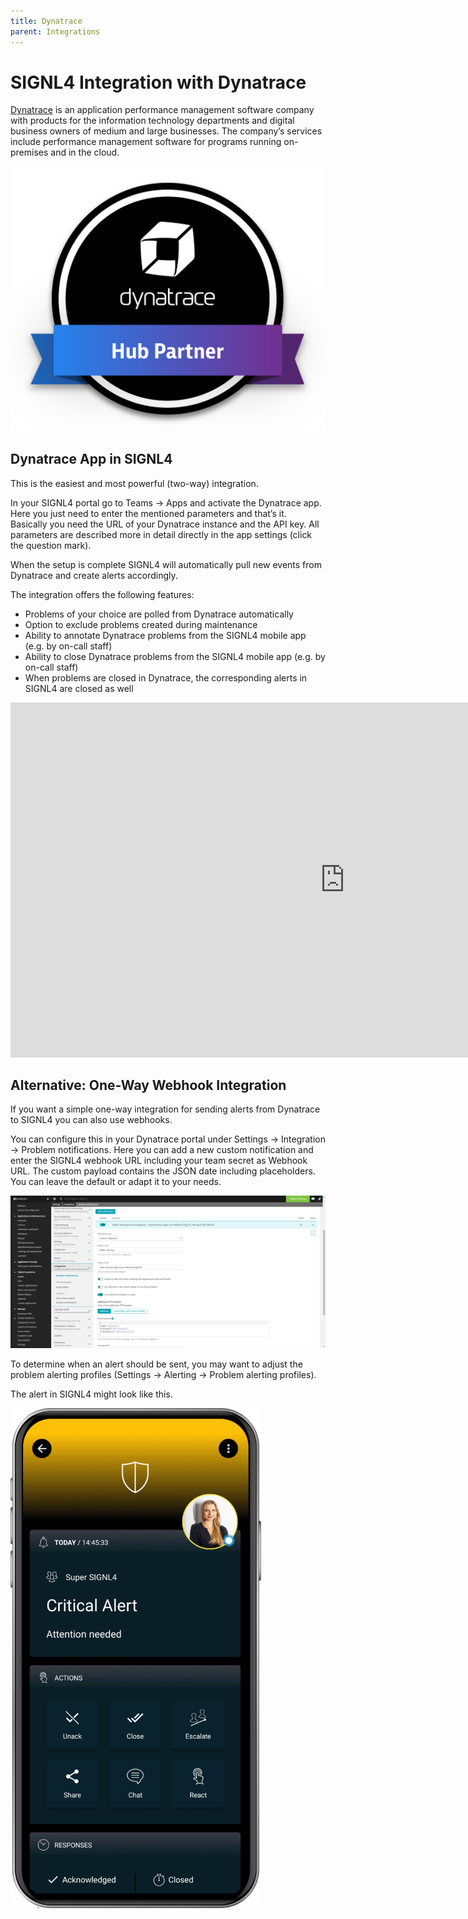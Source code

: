 ```yaml
---
title: Dynatrace
parent: Integrations
---
```


# SIGNL4 Integration with Dynatrace

[Dynatrace](https://www.dynatrace.com/) is an application performance management software company with products for the information technology departments and digital business owners of medium and large businesses. The company’s services include performance management software for programs running on-premises and in the cloud.


[![Dynatrace Hub Partner](hub-partner-badge.png)](https://www.dynatrace.com/hub/detail/signl4-critical-mobile-alerting/?query=SIGNL4&offered=partners)

## Dynatrace App in SIGNL4

This is the easiest and most powerful (two-way) integration.

In your SIGNL4 portal go to Teams -> Apps and activate the Dynatrace app. Here you just need to enter the mentioned parameters and that’s it. Basically you need the URL of your Dynatrace instance and the API key. All parameters are described more in detail directly in the app settings (click the question mark).

When the setup is complete SIGNL4 will automatically pull new events from Dynatrace and create alerts accordingly.

The integration offers the following features:

- Problems of your choice are polled from Dynatrace automatically
- Option to exclude problems created during maintenance
- Ability to annotate Dynatrace problems from the SIGNL4 mobile app (e.g. by on-call staff)
- Ability to close Dynatrace problems from the SIGNL4 mobile app (e.g. by on-call staff)
- When problems are closed in Dynatrace, the corresponding alerts in SIGNL4 are closed as well

<iframe width="1069" height="568" src="https://www.youtube-nocookie.com/embed/tbyB4nEGlOs" title="Signl4 and Dynatrace 2 way integration" frameborder="0" allow="accelerometer; autoplay; clipboard-write; encrypted-media; gyroscope; picture-in-picture; web-share" referrerpolicy="strict-origin-when-cross-origin" allowfullscreen></iframe>

## Alternative: One-Way Webhook Integration

If you want a simple one-way integration for sending alerts from Dynatrace to SIGNL4 you can also use webhooks.

You can configure this in your Dynatrace portal under Settings -> Integration -> Problem notifications. Here you can add a new custom notification and enter the SIGNL4 webhook URL including your team secret as Webhook URL. The custom payload contains the JSON date including placeholders. You can leave the default or adapt it to your needs.

![Dynatrace Webhook](dynatrace-webhook.png)

To determine when an alert should be sent, you may want to adjust the problem alerting profiles (Settings -> Alerting -> Problem alerting profiles).

The alert in SIGNL4 might look like this.

![SIGNL4 Alert](signl4-alert.png)
